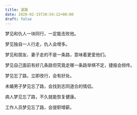 ```yaml
---
title: 道路
date: 2020-02-15T20:54:12+08:00
draft: false
---
```


梦见和仇人一块同行，一定能击败他。

梦见独自一人行走，仇人会增多。

梦见和朋友、妻子走的不是一条路，意味着更爱他们。

梦见自己面前有好几条路但究竟走哪一条路举棋不定，捷报会频传。

梦见忘了路，立即改行，会有好处。

未婚男子梦见忘了路，会找到志同道合的情侣。

病人梦见忘了路，不久就能恢复健康。

工作人员梦见忘了路，会提职增薪。